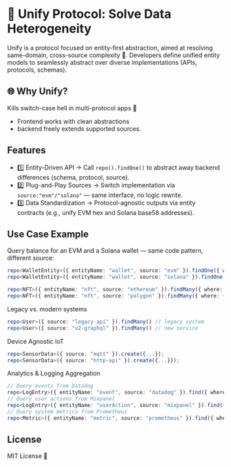 # 🌟 Unify Protocol: Solve Data Heterogeneity

Unify is a protocol focused on entity-first abstraction, aimed at resolving same-domain, cross-source complexity 🧭. Developers define unified entity models to seamlessly abstract over diverse implementations (APIs, protocols, schemas).


## 🌐 Why Unify?
Kills switch-case hell in multi-protocol apps 🧹
- Frontend works with clean abstractions
- backend freely extends supported sources.


## Features
- 1️⃣ Entity-Driven API → Call `repo().findOne()` to abstract away backend differences (schema, protocol, source).
- 2️⃣ Plug-and-Play Sources → Switch implementation via `source:"evm"/"solana"` — same interface, no logic rewrite.
- 3️⃣ Data Standardization → Protocol-agnostic outputs via entity contracts (e.g., unify EVM hex and Solana base58 addresses).


## Use Case Example

Query balance for an EVM and a Solana wallet — same code pattern, different source:
```ts
repo<WalletEntity>({ entityName: "wallet", source: "evm" }).findOne({ where: { address: "0x..." } });
repo<WalletEntity>({ entityName: "wallet", source: "solana" }).findOne({ where: { address: "1111..." } });

repo<NFT>({ entityName: "nft", source: "ethereum" }).findMany({ where: { owner: "0x..." } });
repo<NFT>({ entityName: "nft", source: "polygon" }).findMany({ where: { owner: "0x..." } });
```
Legacy vs. modern systems 
```ts
repo<User>({ source: "legacy-api" }).findMany() // legacy system
repo<User>({ source: "v2-graphql" }).findMany() // new service
```
Device Agnostic IoT
```ts
repo<SensorData>({ source: "mqtt" }).create({...});  
repo<SensorData>({ source: "http-api" }).create({...}});  
```
Analytics & Logging Aggregation
```ts
// Query events from Datadog
repo<LogEntry>({ entityName: "event", source: "datadog" }).find({ where: { type: "error", timestamp: { gte: "..." } } });
// Query user actions from Mixpanel
repo<LogEntry>({ entityName: "userAction", source: "mixpanel" }).find({ where: { userId: "user-x", eventName: "login" } });
// Query system metrics from Prometheus
repo<Metric>({ entityName: "metric", source: "prometheus" }).find({ where: { name: "cpu_usage", host: "server-a" } });
```
## License

MIT License 🚀
